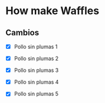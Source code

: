 # How make Waffles

## Cambios 

- [X] Pollo sin plumas 1
- [X] Pollo sin plumas 2
- [X] Pollo sin plumas 3
- [X] Pollo sin plumas 4
- [X] Pollo sin plumas 5

